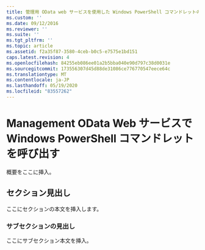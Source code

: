 ```yaml
---
title: 管理用 OData web サービスを使用した Windows PowerShell コマンドレットの呼び出し |Microsoft Docs
ms.custom: ''
ms.date: 09/12/2016
ms.reviewer: ''
ms.suite: ''
ms.tgt_pltfrm: ''
ms.topic: article
ms.assetid: f2a35f87-3580-4ceb-b0c5-e7575e1bd151
caps.latest.revision: 4
ms.openlocfilehash: 84255eb086ee01a2b5bba040e90d797c38d0031e
ms.sourcegitcommit: 173556307d45d88de31086ce776770547eece64c
ms.translationtype: MT
ms.contentlocale: ja-JP
ms.lasthandoff: 05/19/2020
ms.locfileid: "83557262"
---
```

# <a name="invoking-windows-powershell-cmdlets-with-management-odata-web-services"></a>Management OData Web サービスで Windows PowerShell コマンドレットを呼び出す

概要をここに挿入。

## <a name="section-heading"></a>セクション見出し

ここにセクションの本文を挿入します。

### <a name="subsection-heading"></a>サブセクションの見出し

ここにサブセクション本文を挿入。
